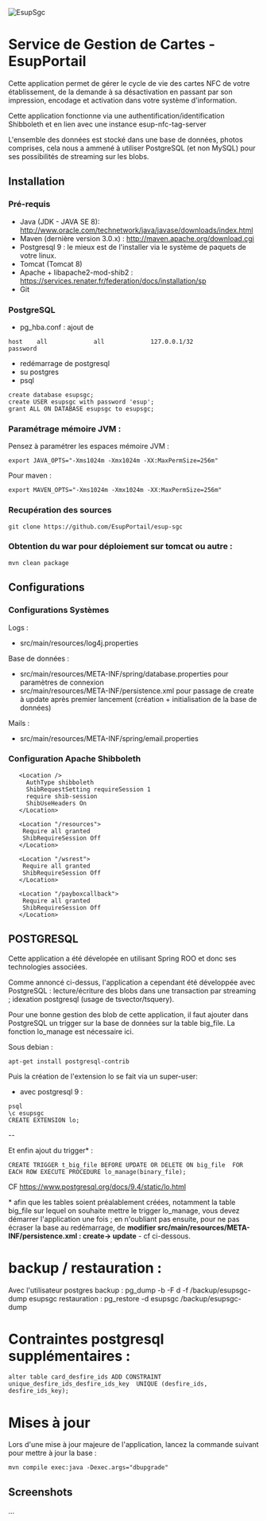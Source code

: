 ![EsupSgc](https://github.com/EsupPortail/esup-sgc/raw/master/src/main/webapp/images/logo-esup-sgc.png)

Service de Gestion de Cartes - EsupPortail
============================

Cette application permet de gérer le cycle de vie des cartes NFC de votre établissement, de la demande à sa désactivation en passant par son impression, encodage et activation dans votre système d'information.

Cette application fonctionne via une authentification/identification Shibboleth et en lien avec une instance esup-nfc-tag-server

L'ensemble des données est stocké dans une base de données, photos comprises, cela nous a ammené à utiliser PostgreSQL (et non MySQL) pour ses possibilités de streaming sur les blobs. 


## Installation 

### Pré-requis
* Java (JDK - JAVA SE 8):  http://www.oracle.com/technetwork/java/javase/downloads/index.html
* Maven (dernière version 3.0.x) : http://maven.apache.org/download.cgi
* Postgresql 9 : le mieux est de l'installer via le système de paquets de votre linux.
* Tomcat (Tomcat 8)
* Apache + libapache2-mod-shib2 : https://services.renater.fr/federation/docs/installation/sp
* Git

### PostgreSQL
* pg_hba.conf : ajout de 

``` 
host    all             all             127.0.0.1/32            password
``` 

* redémarrage de postgresql
* su postgres
* psql

```
create database esupsgc;
create USER esupsgc with password 'esup';
grant ALL ON DATABASE esupsgc to esupsgc;
```

### Paramétrage mémoire JVM :

Pensez à paramétrer les espaces mémoire JVM : 
```
export JAVA_OPTS="-Xms1024m -Xmx1024m -XX:MaxPermSize=256m"
```

Pour maven :
```
export MAVEN_OPTS="-Xms1024m -Xmx1024m -XX:MaxPermSize=256m"
```

### Recupération des sources

```
git clone https://github.com/EsupPortail/esup-sgc
```

### Obtention du war pour déploiement sur tomcat ou autre :
```
mvn clean package
```

## Configurations 

### Configurations Systèmes

Logs : 
* src/main/resources/log4j.properties

Base de données : 
* src/main/resources/META-INF/spring/database.properties pour paramètres de connexion
* src/main/resources/META-INF/persistence.xml pour passage de create à update après premier lancement (création + initialisation de la base de données)

Mails : 
* src/main/resources/META-INF/spring/email.properties

### Configuration Apache Shibboleth 


```
   <Location />
     AuthType shibboleth
     ShibRequestSetting requireSession 1
     require shib-session
     ShibUseHeaders On
   </Location>

   <Location "/resources">
   	Require all granted	
	ShibRequireSession Off
   </Location>

   <Location "/wsrest">
	Require all granted
	ShibRequireSession Off
   </Location>

   <Location "/payboxcallback">
	Require all granted
	ShibRequireSession Off
   </Location>

```


## POSTGRESQL

Cette application a été dévelopée en utilisant Spring ROO et donc ses technologies associées.

Comme annoncé ci-dessus, l'application a cependant été développée avec PostgreSQL : lecture/écriture des blobs dans une transaction par streaming ; idexation postgresql (usage de tsvector/tsquery).

Pour une bonne gestion des blob de cette application, il faut ajouter dans PostgreSQL un trigger sur la base de données sur la table big_file.
La fonction lo_manage est nécessaire ici.

Sous debian : 
```
apt-get install postgresql-contrib
```

Puis la création de l'extension lo se fait via un super-user:

* avec postgresql 9 :
```
psql
\c esupsgc
CREATE EXTENSION lo;
```
--

Et enfin ajout du trigger* : 
```
CREATE TRIGGER t_big_file BEFORE UPDATE OR DELETE ON big_file  FOR EACH ROW EXECUTE PROCEDURE lo_manage(binary_file);
```

CF https://www.postgresql.org/docs/9.4/static/lo.html

\* afin que les tables soient préalablement créées, notamment la table big_file sur lequel on souhaite mettre le trigger lo_manage, vous devez démarrer l'application une fois ; en n'oubliant pas ensuite, pour ne pas écraser la base au redémarrage, de __modifier src/main/resources/META-INF/persistence.xml : create-> update__ - cf ci-dessous.

# backup / restauration : 
Avec l'utilisateur postgres
backup : pg_dump -b -F d -f /backup/esupsgc-dump esupsgc
restauration : pg_restore -d esupsgc /backup/esupsgc-dump


# Contraintes postgresql supplémentaires :
```
alter table card_desfire_ids ADD CONSTRAINT unique_desfire_ids_desfire_ids_key  UNIQUE (desfire_ids, desfire_ids_key);
```

# Mises à jour
Lors d'une mise à jour majeure de l'application, lancez la commande suivant pour mettre à jour la base : 
 ```
 mvn compile exec:java -Dexec.args="dbupgrade"
 ```


## Screenshots
...
